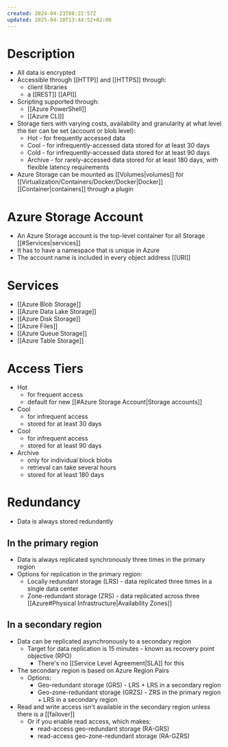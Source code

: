 ```yaml
---
created: 2024-04-23T08:22:57Z
updated: 2025-04-10T13:44:52+02:00
---
```

# Description
- All data is encrypted
- Accessible through [[HTTP]] and [[HTTPS]] through:
	- client libraries
	- a [[REST]] [[API]]
- Scripting supported through:
	- [[Azure PowerShell]]
	- [[Azure CLI]]
- Storage tiers with varying costs, availability and granularity at what level the tier can be set (account or blob level):
	- Hot - for frequently accessed data
	- Cool - for infrequently-accessed data stored for at least 30 days
	- Cold - for infrequently-accessed data stored for at least 90 days
	- Archive - for rarely-accessed data stored for at least 180 days, with flexible latency requirements
- Azure Storage can be mounted as [[Volumes|volumes]] for [[Virtualization/Containers/Docker/Docker|Docker]] [[Container|containers]] through a plugin
# Azure Storage Account
- An Azure Storage account is the top-level container for all Storage [[#Services|services]]
- It has to have a namespace that is unique in Azure
- The account name is included in every object address [[URI]]
# Services
- [[Azure Blob Storage]]
- [[Azure Data Lake Storage]]
- [[Azure Disk Storage]]
- [[Azure Files]]
- [[Azure Queue Storage]]
- [[Azure Table Storage]]
# Access Tiers
- Hot
	- for frequent access
	- default for new [[#Azure Storage Account|Storage accounts]]
- Cool
	- for infrequent access
	- stored for at least 30 days
- Cool
	- for infrequent access
	- stored for at least 90 days
- Archive
	- only for individual block blobs
	- retrieval can take several hours
	- stored for at least 180 days
# Redundancy
- Data is always stored redundantly
## In the primary region
- Data is always replicated synchronously three times in the primary region
- Options for replication in the primary region:
	- Locally redundant storage (LRS) - data replicated three times in a single data center
	- Zone-redundant storage (ZRS) - data replicated across three [[Azure#Physical Infrastructure|Availability Zones]]
## In a secondary region
- Data can be replicated asynchronously to a secondary region
	- Target for data replication is 15 minutes - known as recovery point objective (RPO)
		- There's no [[Service Level Agreement|SLA]] for this
- The secondary region is based on Azure Region Pairs
	- Options:
		- Geo-redundant storage (GRS) - LRS + LRS in a secondary region
		- Geo-zone-redundant storage (GRZS) - ZRS in the primary region + LRS in a secondary region
- Read and write access isn't available in the secondary region unless there is a [[failover]]
	- Or if you enable read access, which makes:
		- read-access geo-redundant storage (RA-GRS)
		- read-access geo-zone-redundant storage (RA-GZRS)
